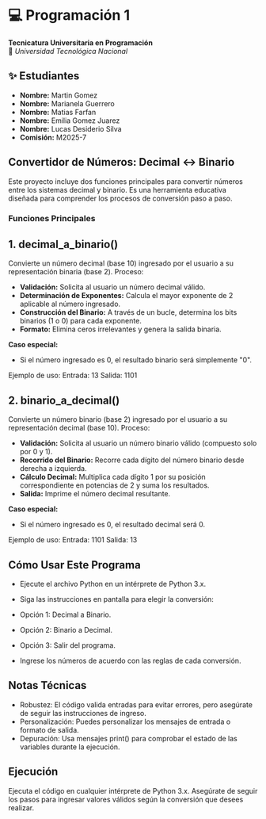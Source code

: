 # 💻 Programación 1  
**Tecnicatura Universitaria en Programación**  
📍 *Universidad Tecnológica Nacional*  

## ✨ Estudiantes  
- **Nombre:** Martin Gomez  
- **Nombre:** Marianela Guerrero  
- **Nombre:** Matias Farfan  
- **Nombre:** Emilia Gomez Juarez  
- **Nombre:** Lucas Desiderio Silva  
- **Comisión:** M2025-7   

## Convertidor de Números: Decimal <-> Binario
Este proyecto incluye dos funciones principales para convertir números entre los sistemas decimal y binario. Es una herramienta educativa diseñada para comprender los procesos de conversión paso a paso.
### Funciones Principales

## 1. decimal_a_binario()
Convierte un número decimal (base 10) ingresado por el usuario a su representación binaria (base 2).
Proceso:
- **Validación:** Solicita al usuario un número decimal válido.
- **Determinación de Exponentes:** Calcula el mayor exponente de 2 aplicable al número ingresado.
- **Construcción del Binario:** A través de un bucle, determina los bits binarios (1 o 0) para cada exponente.
- **Formato:** Elimina ceros irrelevantes y genera la salida binaria.

**Caso especial:**
- Si el número ingresado es 0, el resultado binario será simplemente "0".

Ejemplo de uso:
Entrada: 13
Salida: 1101

## 2. binario_a_decimal()
Convierte un número binario (base 2) ingresado por el usuario a su representación decimal (base 10).
Proceso:
- **Validación:** Solicita al usuario un número binario válido (compuesto solo por 0 y 1).
- **Recorrido del Binario:** Recorre cada dígito del número binario desde derecha a izquierda.
- **Cálculo Decimal:** Multiplica cada dígito 1 por su posición correspondiente en potencias de 2 y suma los resultados.
- **Salida:** Imprime el número decimal resultante.

**Caso especial:**
- Si el número ingresado es 0, el resultado decimal será 0.

Ejemplo de uso:
Entrada: 1101
Salida: 13

## Cómo Usar Este Programa
- Ejecute el archivo Python en un intérprete de Python 3.x.
- Siga las instrucciones en pantalla para elegir la conversión:
- Opción 1: Decimal a Binario.
- Opción 2: Binario a Decimal.
- Opción 3: Salir del programa.

- Ingrese los números de acuerdo con las reglas de cada conversión.

## Notas Técnicas
- Robustez: El código valida entradas para evitar errores, pero asegúrate de seguir las instrucciones de ingreso.
- Personalización: Puedes personalizar los mensajes de entrada o formato de salida.
- Depuración: Usa mensajes print() para comprobar el estado de las variables durante la ejecución.


## Ejecución
Ejecuta el código en cualquier intérprete de Python 3.x. Asegúrate de seguir los pasos para ingresar valores válidos según la conversión que desees realizar.
